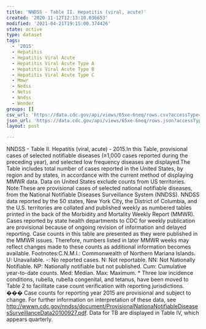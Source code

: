 ```yaml
---
title: 'NNDSS - Table II. Hepatitis (viral, acute)'
created: '2020-11-12T12:13:10.036653'
modified: '2021-04-21T19:15:00.374426'
state: active
type: dataset
tags:
  - '2015'
  - Hepatitis
  - Hepatitis Viral Acute
  - Hepatitis Viral Acute Type A
  - Hepatitis Viral Acute Type B
  - Hepatitis Viral Acute Type C
  - Mmwr
  - Nedss
  - Netss
  - Nndss
  - Wonder
groups: []
csv_url: 'https://data.cdc.gov/api/views/65xe-6neq/rows.csv?accessType=DOWNLOAD'
json_url: 'https://data.cdc.gov/api/views/65xe-6neq/rows.json?accessType=DOWNLOAD'
layout: post

---
```

NNDSS - Table II. Hepatitis (viral, acute) - 2015.In this Table, provisional cases of selected notifiable diseases (≥1,000 cases reported during the preceding year), and selected low frequency diseases are displayed.The Table includes total number of cases reported in the United States, by region and by states, in accordance with the current method of displaying MMWR data.  Data on United States exclude counts from US territories. Note:These are provisional cases of selected national notifiable diseases, from the National Notifiable Diseases Surveillance System (NNDSS). NNDSS data reported by the 50 states, New York City, the District of Columbia, and the U.S. territories are collated and published weekly as numbered tables printed in the back of the Morbidity and Mortality Weekly Report (MMWR). Cases reported by state health departments to CDC for weekly publication are provisional because of ongoing revision of information and delayed reporting. Case counts in this table are presented as they were published in the MMWR issues. Therefore, numbers listed in later MMWR weeks may reflect changes made to these counts as additional information becomes available. Footnotes:C.N.M.I.: Commonwealth of Northern Mariana Islands. U: Unavailable.    -: No reported cases.    N: Not reportable.    NN: Not Nationally Notifiable.    NP: Nationally notifiable but not published.    Cum: Cumulative year-to-date counts.    Med: Median.    Max: Maximum. * Three low incidence conditions, rubella, rubella congenital, and tetanus, have been moved to Table 2 to facilitate case count verification with reporting jurisdictions. ��� Case counts for reporting year 2015 are provisional and subject to change. For further information on interpretation of these data, see http://wwwn.cdc.gov/nndss/document/ProvisionalNationaNotifiableDiseasesSurveillanceData20100927.pdf. Data for TB are displayed in Table IV, which appears quarterly.
